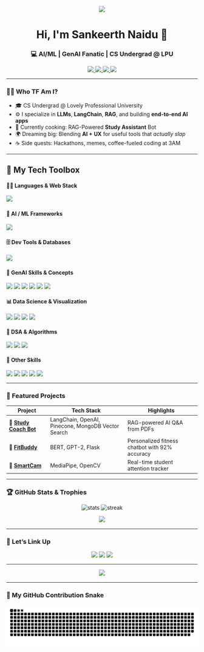 <!-- Hero Banner -->
<p align="center">
  <img src="https://readme-typing-svg.demolab.com?font=Fira+Code&weight=500&duration=4000&pause=1000&color=36BCF7&center=true&vCenter=true&width=600&lines=Hey+there!+I'm+Sankeerth+Naidu+%F0%9F%91%8B;GenAI+%7C+ML+Enthusiast+%7C+CS+Undergrad+%40+LPU;I+build+cool+AI+tools+for+real+world+chaos!" />
</p>

<h1 align="center">Hi, I'm <strong>Sankeerth Naidu</strong> 👋</h1>
<h3 align="center">💻 AI/ML | GenAI Fanatic | CS Undergrad @ LPU</h3>

<p align="center">
  <a href="https://github.com/Sankeerth28">
    <img src="https://img.shields.io/github/followers/Sankeerth28?label=Follow&style=social" />
  </a>
  <a href="https://linkedin.com/in/lucky-luc28">
    <img src="https://img.shields.io/badge/LinkedIn-%230077B5?style=flat&logo=linkedin&logoColor=white" />
  </a>
  <a href="mailto:sankeerth2004@gmail.com">
    <img src="https://img.shields.io/badge/Gmail-D14836?style=flat&logo=gmail&logoColor=white" />
  </a>
  <img src="https://komarev.com/ghpvc/?username=Sankeerth28&label=Profile+Views&color=blue" />
</p>

---

### 👨‍💻 Who TF Am I?

- 🎓 CS Undergrad @ Lovely Professional University  
- ⚙️ I specialize in **LLMs**, **LangChain**, **RAG**, and building **end-to-end AI apps**  
- 🚧 Currently cooking: RAG-Powered **Study Assistant** Bot  
- 🌍 Dreaming big: Blending **AI + UX** for useful tools that *actually slap*  
- ☕ Side quests: Hackathons, memes, coffee-fueled coding at 3AM  

---

<h2>💼 My Tech Toolbox</h2>

<!-- Programming Languages & Web -->
<h4>👨‍💻 Languages & Web Stack</h4>
<p align="left">
  <img src="https://skillicons.dev/icons?i=python,cpp,java,js,html,css,react,nodejs&perline=10" />
</p>

<!-- AI/ML Tools -->
<h4>🧠 AI / ML Frameworks</h4>
<p align="left">
  <img src="https://skillicons.dev/icons?i=tensorflow,pytorch,keras,huggingface,sklearn,opencv&perline=10" />
</p>

<!-- Databases & Dev Tools -->
<h4>🗄️ Dev Tools & Databases</h4>
<p align="left">
  <img src="https://skillicons.dev/icons?i=mongodb,mysql,git,github,vscode&perline=10" />
</p>

<!-- GenAI & Concepts -->
<h4>🤖 GenAI Skills & Concepts</h4>
<p align="left">
  <img src="https://img.shields.io/badge/NLP-%23e91e63?style=for-the-badge&logoColor=white" />
  <img src="https://img.shields.io/badge/LLMs-%234B0082?style=for-the-badge&logoColor=white" />
  <img src="https://img.shields.io/badge/XAI-%23009688?style=for-the-badge&logoColor=white" />
  <img src="https://img.shields.io/badge/MongoDB_Vector_Search-%23217e3e?style=for-the-badge&logoColor=white" />
  <img src="https://img.shields.io/badge/RAG_with_MongoDB-%237b1fa2?style=for-the-badge&logoColor=white" />
  <img src="https://img.shields.io/badge/Neural_Networks-%23f44336?style=for-the-badge&logoColor=white" />
</p>

<!-- Data Analytics -->
<h4>📊 Data Science & Visualization</h4>
<p align="left">
  <img src="https://img.shields.io/badge/EDA-%230072c6?style=for-the-badge&logoColor=white" />
  <img src="https://img.shields.io/badge/Power_BI-%23f2c811?style=for-the-badge&logo=powerbi&logoColor=black" />
  <img src="https://img.shields.io/badge/Data_Visualization-%23ff5722?style=for-the-badge&logoColor=white" />
  <img src="https://img.shields.io/badge/Large_Scale_Analysis-%234caf50?style=for-the-badge&logoColor=white" />
</p>

<!-- Algorithms -->
<h4>🧩 DSA & Algorithms</h4>
<p align="left">
  <img src="https://img.shields.io/badge/Algorithms_on_Strings-%23e91e63?style=for-the-badge&logoColor=white" />
  <img src="https://img.shields.io/badge/Approximation_Algorithms-%239c27b0?style=for-the-badge&logoColor=white" />
  <img src="https://img.shields.io/badge/Java_DSA-%23f57c00?style=for-the-badge&logoColor=white" />
</p>

<!-- Other Soft Skills -->
<h4>🧩 Other Skills</h4>
<p align="left">
  <img src="https://img.shields.io/badge/Networking-%23007acc?style=for-the-badge&logo=cloudflare&logoColor=white" />
  <img src="https://img.shields.io/badge/Game_AI-%239900cc?style=for-the-badge&logo=steam&logoColor=white" />
  <img src="https://img.shields.io/badge/Leadership-%23ffd700?style=for-the-badge&logoColor=black" />
  <img src="https://img.shields.io/badge/Photography-%234caf50?style=for-the-badge&logo=canon&logoColor=white" />
  <img src="https://img.shields.io/badge/Accountability-%23ff6f00?style=for-the-badge&logoColor=white" />
</p>


---

### 🚀 Featured Projects

| Project | Tech Stack | Highlights |
|--------|------------|------------|
| 🧠 [**Study Coach Bot**](https://github.com/Sankeerth28/study-coach-bot) | LangChain, OpenAI, Pinecone, MongoDB Vector Search | RAG-powered AI Q&A from PDFs |
| 💪 [**FitBuddy**](https://github.com/Sankeerth28/FitBuddy-ChatBot) | BERT, GPT-2, Flask | Personalized fitness chatbot with 92% accuracy |
| 🎥 [**SmartCam**](https://github.com/Sankeerth28/Classroom-Attention-Monitering-System) | MediaPipe, OpenCV | Real-time student attention tracker |

---

### 🏆 GitHub Stats & Trophies

<p align="center">
  <img src="https://github-readme-stats.vercel.app/api?username=Sankeerth28&show_icons=true&theme=tokyonight" alt="stats" />
  <img src="https://github-readme-streak-stats.herokuapp.com/?user=Sankeerth28&theme=tokyonight" alt="streak" />
</p>

<p align="center">
  <img src="https://github-profile-trophy.vercel.app/?username=Sankeerth28&theme=algolia&no-frame=true&no-bg=true&margin-w=15" />
</p>

---

### 🤝 Let’s Link Up

<p align="center">
  <a href="https://linkedin.com/in/lucky-luc28"><img src="https://img.shields.io/badge/LinkedIn-blue?style=for-the-badge&logo=linkedin&logoColor=white" /></a>
  <a href="mailto:sankeerth2004@gmail.com"><img src="https://img.shields.io/badge/Gmail-red?style=for-the-badge&logo=gmail&logoColor=white" /></a>
  <a href="https://github.com/Sankeerth28"><img src="https://img.shields.io/badge/GitHub-black?style=for-the-badge&logo=github&logoColor=white" /></a>
</p>

---

<p align="center">
  <img src="https://readme-typing-svg.herokuapp.com?font=Fira+Code&weight=500&pause=1200&color=FFD700&center=true&vCenter=true&width=500&lines=Always+building+🛠️;Always+learning+📚;Always+vibin+✨" />
</p>


---

### 🐍 My GitHub Contribution Snake

<picture>
  <source media="(prefers-color-scheme: dark)" srcset="https://raw.githubusercontent.com/Sankeerth28/snk/output/github-contribution-grid-snake-dark.svg" />
  <source media="(prefers-color-scheme: light)" srcset="https://raw.githubusercontent.com/Sankeerth28/snk/output/github-contribution-grid-snake.svg" />
  <img alt="GitHub Contribution Snake" src="https://raw.githubusercontent.com/Sankeerth28/snk/output/github-contribution-grid-snake.svg" />
</picture>

